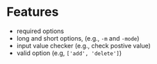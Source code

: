 # Features
* required options
* long and short options, (e.g., `-m` and `-mode`)
* input value checker (e.g., check postive value)
* valid option (e.g, `['add', 'delete']`)


